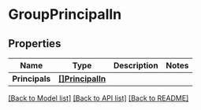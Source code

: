 # GroupPrincipalIn

## Properties

Name | Type | Description | Notes
------------ | ------------- | ------------- | -------------
**Principals** | [**[]PrincipalIn**](PrincipalIn.md) |  | 

[[Back to Model list]](../README.md#documentation-for-models) [[Back to API list]](../README.md#documentation-for-api-endpoints) [[Back to README]](../README.md)


